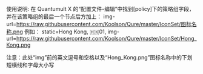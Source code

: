使用说明:
在 Quantumult X 的“配置文件-编辑”中找到[policy]下的策略组字段，并在该策略组的最后一个节点后方加上：
img-url=https://raw.githubusercontent.com/Koolson/Qure/master/IconSet/图标名称.png
例如：
static=Hong Kong, 🇭🇰01, img-url=https://raw.githubusercontent.com/Koolson/Qure/master/IconSet/Hong_Kong.png

注意：此处“img”前的英文逗号和空格以及“Hong_Kong.png”图标名称中的下划短横线和字母大小写
